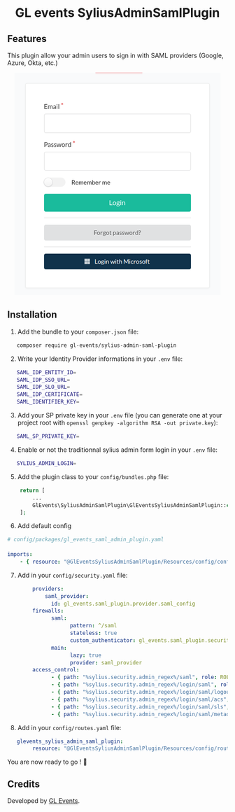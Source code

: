 <h1 align="center">GL events SyliusAdminSamlPlugin</h1>


## Features

This plugin allow your admin users to sign in with SAML providers (Google, Azure, Okta, etc.)

<p align="center">
    <img src="docs/login.png" alt="Form admin login" />
</p>

## Installation

1. Add the bundle to your `composer.json` file:
 ```bash
    composer require gl-events/sylius-admin-saml-plugin
  ```
2. Write your Identity Provider informations in your `.env` file:
 ```bash
    SAML_IDP_ENTITY_ID=
    SAML_IDP_SSO_URL=
    SAML_IDP_SLO_URL=
    SAML_IDP_CERTIFICATE=
    SAML_IDENTIFIER_KEY=
```
3. Add your SP private key in your `.env` file (you can generate one at your project root with `openssl genpkey -algorithm RSA -out private.key`):
 ```bash
    SAML_SP_PRIVATE_KEY=
```
4. Enable or not the traditionnal sylius admin form login in your `.env` file:
 ```bash
    SYLIUS_ADMIN_LOGIN=
```

5. Add the plugin class to your `config/bundles.php` file:
    
```php
    return [
        ...
        GlEvents\SyliusAdminSamlPlugin\GlEventsSyliusAdminSamlPlugin::class => ['all' => true],
    ];
```
6. Add default config

```yaml
# config/packages/gl_events_saml_admin_plugin.yaml

imports:
    - { resource: "@GlEventsSyliusAdminSamlPlugin/Resources/config/config.yaml" }


```

7. Add in your `config/security.yaml` file:

```yaml
        providers:
            saml_provider:
              id: gl_events.saml_plugin.provider.saml_config
        firewalls:
              saml:
                    pattern: ^/saml
                    stateless: true
                    custom_authenticator: gl_events.saml_plugin.security.saml_user
              main:
                    lazy: true
                    provider: saml_provider
        access_control:
              - { path: "%sylius.security.admin_regex%/saml", role: ROLE_SUPER_ADMIN }
              - { path: "%sylius.security.admin_regex%/login/saml", role: PUBLIC_ACCESS }
              - { path: "%sylius.security.admin_regex%/login/saml/logout", role: PUBLIC_ACCESS }
              - { path: "%sylius.security.admin_regex%/login/saml/acs", role: PUBLIC_ACCESS }
              - { path: "%sylius.security.admin_regex%/login/saml/sls", role: PUBLIC_ACCESS }
              - { path: "%sylius.security.admin_regex%/login/saml/metadata", role: PUBLIC_ACCESS }

```
8. Add in your `config/routes.yaml` file:

```yaml
   glevents_sylius_admin_saml_plugin:
        resource: "@GlEventsSyliusAdminSamlPlugin/Resources/config/routing.yml"
```
You are now ready to go  ! 🚀

## Credits

Developed by [GL Events](https://gl-events.com/).
